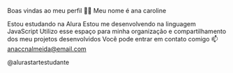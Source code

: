Boas vindas ao meu perfil 💙💙
Meu nome é ana caroline 

Estou estudando na Alura
Estou me desenvolvendo na linguagem JavaScript
Utilizo esse espaço para minha organização e compartilhamento dos meu projetos desenvolvidos
Você pode entrar em contato comigo 📫
anaccnalmeida@email.com

@alurastartestudante
